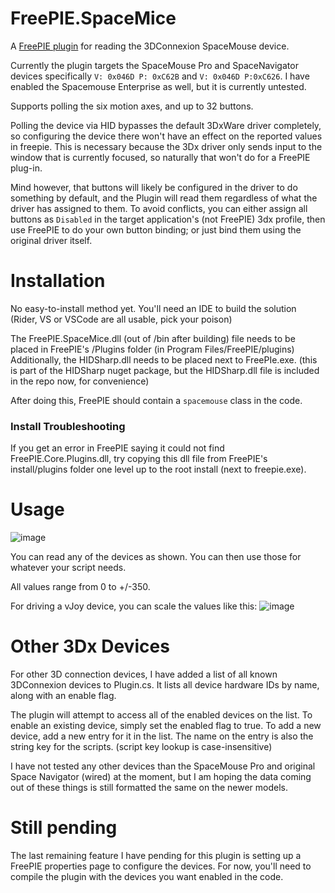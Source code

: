 # FreePIE.SpaceMice
A [FreePIE plugin](https://github.com/AndersMalmgren/FreePIE) for reading the 3DConnexion SpaceMouse device.



Currently the plugin targets the SpaceMouse Pro and SpaceNavigator devices specifically `V: 0x046D P: 0xC62B` and `V: 0x046D P:0xC626`. 
I have enabled the Spacemouse Enterprise as well, but it is currently untested.

Supports polling the six motion axes, and up to 32 buttons.

Polling the device via HID bypasses the default 3DxWare driver completely, so configuring the device there won't have an effect on the reported values in freepie. This is necessary because the 3Dx driver only sends input to the window that is currently focused, so naturally that won't do for a FreePIE plug-in. 

Mind however, that buttons will likely be configured in the driver to do something by default, and the Plugin will read them regardless of what the driver has assigned to them. To avoid conflicts, you can either assign all buttons as `Disabled`  in the target application's (not FreePIE) 3dx profile, then use FreePIE to do your own button binding; or just bind them using the original driver itself.

# Installation

No easy-to-install method yet. You'll need an IDE to build the solution (Rider, VS or VSCode are all usable, pick your poison)

The FreePIE.SpaceMice.dll (out of /bin after building) file needs to be placed in FreePIE's /Plugins folder (in Program Files/FreePIE/plugins)
Additionally, the HIDSharp.dll needs to be placed next to FreePIe.exe. (this is part of the HIDSharp nuget package, but the HIDSharp.dll file is included in the repo now, for convenience) 

After doing this, FreePIE should contain a `spacemouse` class in the code. 

### Install Troubleshooting

If you get an error in FreePIE saying it could not find FreePIE.Core.Plugins.dll, try copying this dll file from FreePIE's install/plugins folder one level up to the root install (next to freepie.exe). 

# Usage

![image](https://github.com/user-attachments/assets/1b765ed2-0d45-4d85-9e12-a73a200e1747)

You can read any of the devices as shown. You can then use those for whatever your script needs. 

All values range from 0 to +/-350. 

For driving a vJoy device, you can scale the values like this: 
![image](https://github.com/user-attachments/assets/6b59ceb1-6690-4228-9896-d28d18ffc452)




# Other 3Dx Devices

For other 3D connection devices, I have added a list of all known 3DConnexion devices to Plugin.cs. It lists all device hardware IDs by name, along with an enable flag. 

The plugin will attempt to access all of the enabled devices on the list. To enable an existing device, simply set the enabled flag to true. To add a new device, add a new entry for it in the list. The name on the entry is also the string key for the scripts. (script key lookup is case-insensitive)

I have not tested any other devices than the SpaceMouse Pro and original Space Navigator (wired) at the moment, but I am hoping the data coming out of these things is still formatted the same on the newer models. 


# Still pending

The last remaining feature I have pending for this plugin is setting up a FreePIE properties page to configure the devices. For now, you'll need to compile the plugin with the devices you want enabled in the code.


